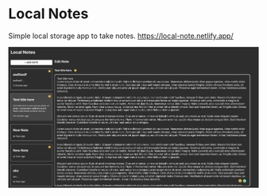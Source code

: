 # Local Notes

Simple local storage app to take notes.
https://local-note.netlify.app/

![local notes app screenshot](./public/local-notes-progress.png)